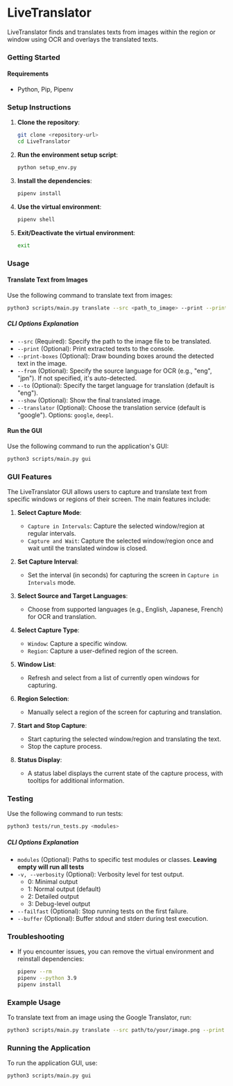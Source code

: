 # LiveTranslator

LiveTranslator finds and translates texts from images within the region or window using OCR and overlays the translated texts.

### Getting Started

#### Requirements

- Python, Pip, Pipenv

### Setup Instructions

1. **Clone the repository**:

   ```sh
   git clone <repository-url>
   cd LiveTranslator
   ```

2. **Run the environment setup script**:

   ```sh
   python setup_env.py
   ```

3. **Install the dependencies**:

   ```sh
   pipenv install
   ```

4. **Use the virtual environment**:

   ```sh
   pipenv shell
   ```

5. **Exit/Deactivate the virtual environment**:
   ```sh
   exit
   ```

### Usage

#### Translate Text from Images

Use the following command to translate text from images:

```sh
python3 scripts/main.py translate --src <path_to_image> --print --print-boxes --from <lang> --to <lang> --translator <translator>
```

##### CLI Options Explanation

- `--src` (Required): Specify the path to the image file to be translated.
- `--print` (Optional): Print extracted texts to the console.
- `--print-boxes` (Optional): Draw bounding boxes around the detected text in the image.
- `--from` (Optional): Specify the source language for OCR (e.g., "eng", "jpn"). If not specified, it's auto-detected.
- `--to` (Optional): Specify the target language for translation (default is "eng").
- `--show` (Optional): Show the final translated image.
- `--translator` (Optional): Choose the translation service (default is "google"). Options: `google`, `deepl`.

#### Run the GUI

Use the following command to run the application's GUI:

```sh
python3 scripts/main.py gui
```

### GUI Features

The LiveTranslator GUI allows users to capture and translate text from specific windows or regions of their screen. The main features include:

1. **Select Capture Mode**:

   - `Capture in Intervals`: Capture the selected window/region at regular intervals.
   - `Capture and Wait`: Capture the selected window/region once and wait until the translated window is closed.

2. **Set Capture Interval**:

   - Set the interval (in seconds) for capturing the screen in `Capture in Intervals` mode.

3. **Select Source and Target Languages**:

   - Choose from supported languages (e.g., English, Japanese, French) for OCR and translation.

4. **Select Capture Type**:

   - `Window`: Capture a specific window.
   - `Region`: Capture a user-defined region of the screen.

5. **Window List**:

   - Refresh and select from a list of currently open windows for capturing.

6. **Region Selection**:

   - Manually select a region of the screen for capturing and translation.

7. **Start and Stop Capture**:

   - Start capturing the selected window/region and translating the text.
   - Stop the capture process.

8. **Status Display**:
   - A status label displays the current state of the capture process, with tooltips for additional information.

### Testing

Use the following command to run tests:

```sh
python3 tests/run_tests.py <modules>
```

##### CLI Options Explanation

- `modules` (Optional): Paths to specific test modules or classes. **Leaving empty will run all tests**
- `-v, --verbosity` (Optional): Verbosity level for test output.
  - 0: Minimal output
  - 1: Normal output (default)
  - 2: Detailed output
  - 3: Debug-level output
- `--failfast` (Optional): Stop running tests on the first failure.
- `--buffer` (Optional): Buffer stdout and stderr during test execution.

### Troubleshooting

- If you encounter issues, you can remove the virtual environment and reinstall dependencies:
  ```sh
  pipenv --rm
  pipenv --python 3.9
  pipenv install
  ```

### Example Usage

To translate text from an image using the Google Translator, run:

```sh
python3 scripts/main.py translate --src path/to/your/image.png --print --print-boxes --from eng --to jpn --translator google --show
```

### Running the Application

To run the application GUI, use:

```sh
python3 scripts/main.py gui
```
